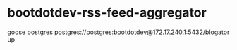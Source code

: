 # bootdotdev-rss-feed-aggregator
goose postgres postgres://postgres:bootdotdev@172.17.240.1:5432/blogator up